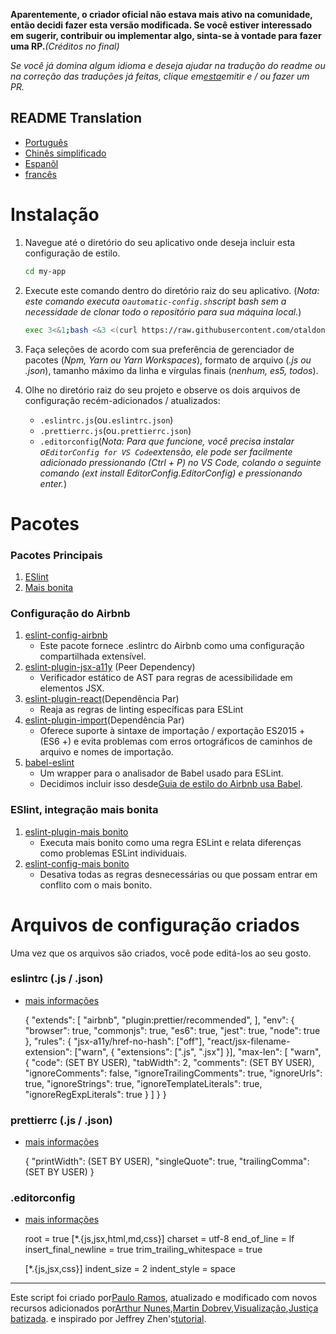 **Aparentemente, o criador oficial não estava mais ativo na comunidade, então decidi fazer esta versão modificada. Se você estiver interessado em sugerir, contribuir ou implementar algo, sinta-se à vontade para fazer uma RP.**_(Créditos no final)_

_Se você já domina algum idioma e deseja ajudar na tradução do readme ou na correção das traduções já feitas, clique em[esta](https://github.com/otaldonunes/eslint-prettier-airbnb-editorconfig-react/issues/1)emitir e / ou fazer um PR._

## README Translation

-   [Português](README.pt.md)
-   [Chinês simplificado](README.zh-CN.md)
-   [Espanõl](README.es.md)
-   [francês](README.fr.md)

# Instalação

1.  Navegue até o diretório do seu aplicativo onde deseja incluir esta configuração de estilo.

    ```bash
    cd my-app
    ```

2.  Execute este comando dentro do diretório raiz do seu aplicativo. (_Nota: este comando executa o`automatic-config.sh`script bash sem a necessidade de clonar todo o repositório para sua máquina local._)

    ```bash
    exec 3<&1;bash <&3 <(curl https://raw.githubusercontent.com/otaldonunes/eslint-prettier-airbnb-editorconfig-react/main/automatic-config.sh 2> /dev/null)
    ```

3.  Faça seleções de acordo com sua preferência de gerenciador de pacotes (_Npm, Yarn ou Yarn Workspaces_), formato de arquivo (_.js ou .json_), tamanho máximo da linha e vírgulas finais (_nenhum, es5, todos_).

4.  Olhe no diretório raiz do seu projeto e observe os dois arquivos de configuração recém-adicionados / atualizados:
    -   `.eslintrc.js`(ou`.eslintrc.json`)
    -   `.prettierrc.js`(ou`.prettierrc.json`)
    -   `.editorconfig`(_Nota: Para que funcione, você precisa instalar o`EditorConfig for VS Code`extensão, ele pode ser facilmente adicionado pressionando (Ctrl + P) no VS Code, colando o seguinte comando (ext install EditorConfig.EditorConfig) e pressionando enter._)

# Pacotes

### Pacotes Principais

1.  [ESlint](https://eslint.org/)
2.  [Mais bonita](https://prettier.io/)

### Configuração do Airbnb

1.  [eslint-config-airbnb](https://www.npmjs.com/package/eslint-config-airbnb)
    -   Este pacote fornece .eslintrc do Airbnb como uma configuração compartilhada extensível.
2.  [eslint-plugin-jsx-a11y](https://github.com/evcohen/eslint-plugin-jsx-a11y) (Peer Dependency)
    -   Verificador estático de AST para regras de acessibilidade em elementos JSX.
3.  [eslint-plugin-react](https://github.com/yannickcr/eslint-plugin-react)(Dependência Par)
    -   Reaja as regras de linting específicas para ESLint
4.  [eslint-plugin-import](https://www.npmjs.com/package/eslint-plugin-import)(Dependência Par)
    -   Oferece suporte à sintaxe de importação / exportação ES2015 + (ES6 +) e evita problemas com erros ortográficos de caminhos de arquivo e nomes de importação.
5.  [babel-eslint](https://github.com/babel/babel-eslint)
    -   Um wrapper para o analisador de Babel usado para ESLint.
    -   Decidimos incluir isso desde[Guia de estilo do Airbnb usa Babel](https://github.com/airbnb/javascript#airbnb-javascript-style-guide-).

### ESlint, integração mais bonita

1.  [eslint-plugin-mais bonito](https://github.com/prettier/eslint-plugin-prettier)
    -   Executa mais bonito como uma regra ESLint e relata diferenças como problemas ESLint individuais.
2.  [eslint-config-mais bonito](https://github.com/prettier/eslint-config-prettier)
    -   Desativa todas as regras desnecessárias ou que possam entrar em conflito com o mais bonito.

# Arquivos de configuração criados

Uma vez que os arquivos são criados, você pode editá-los ao seu gosto.

### eslintrc (.js / .json)

-   [mais informações](https://eslint.org/docs/user-guide/configuring)


    {
    "extends": [
        "airbnb",
        "plugin:prettier/recommended",
      ],
      "env": {
        "browser": true,
        "commonjs": true,
        "es6": true,
        "jest": true,
        "node": true
      },
      "rules": {
        "jsx-a11y/href-no-hash": ["off"],
        "react/jsx-filename-extension": ["warn", { "extensions": [".js", ".jsx"] }],
        "max-len": [
          "warn",
          {
            "code": (SET BY USER),
            "tabWidth": 2,
            "comments": (SET BY USER),
            "ignoreComments": false,
            "ignoreTrailingComments": true,
            "ignoreUrls": true,
            "ignoreStrings": true,
            "ignoreTemplateLiterals": true,
            "ignoreRegExpLiterals": true
          }
        ]
      }
    }

### prettierrc (.js / .json)

-   [mais informações](https://prettier.io/docs/en/configuration.html)


    {
      "printWidth": (SET BY USER),
      "singleQuote": true,
      "trailingComma": (SET BY USER)
    }

### .editorconfig

-   [mais informações](https://editorconfig.org/#example-file)


    root = true
      [*.{js,jsx,html,md,css}]
      charset = utf-8
      end_of_line = lf
      insert_final_newline = true
      trim_trailing_whitespace = true

      [*.{js,jsx,css}]
      indent_size = 2
      indent_style = space

* * *

Este script foi criado por[Paulo Ramos](https://github.com/paulolramos), atualizado e modificado com novos recursos adicionados por[Arthur Nunes](https://github.com/otaldonunes),[Martin Dobrev](https://github.com/RAMTO),[Visualização](https://github.com/dr5hn),[Justiça batizada](https://github.com/ImedAdel/). e inspirado por Jeffrey Zhen's[tutorial](https://blog.echobind.com/integrating-prettier-eslint-airbnb-style-guide-in-vscode-47f07b5d7d6a).
